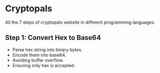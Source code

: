 # Cryptopals
All the 7 steps of cryptopals website in different programming languages. 

## **Step 1: Convert Hex to Base64** 
  + Parse hex string into binary bytes.
  +  Encode them into base64.
  +   Avoiding buffer overflow.
  +   Ensuring only hex is accepted.
